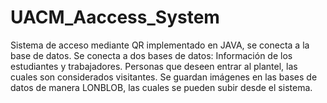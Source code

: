 # UACM_Aaccess_System
Sistema de acceso mediante QR implementado en JAVA, se conecta a la base de datos.
Se conecta a dos bases de datos:
Información de los estudiantes y trabajadores.
Personas que deseen entrar al plantel, las cuales son considerados visitantes.
Se guardan imágenes en las bases de datos de manera LONBLOB, las cuales se pueden subir desde el sistema.